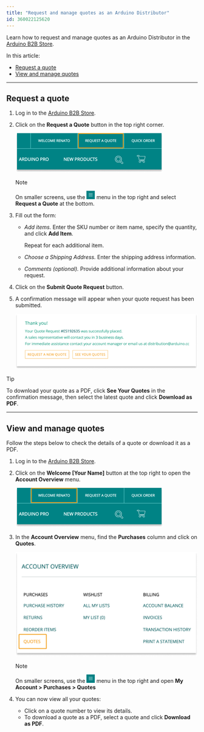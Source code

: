 ```yaml
---
title: "Request and manage quotes as an Arduino Distributor"
id: 360022125620
---
```


Learn how to request and manage quotes as an Arduino Distributor in the [Arduino B2B Store](https://distribution.arduino.cc/).

In this article:

* [Request a quote](#request)
* [View and manage quotes](#view)

---

<a id="request"></a>

## Request a quote

1. Log in to the [Arduino B2B Store](https://distribution.arduino.cc/).

2. Click on the **Request a Quote** button in the top right corner.

   ![Arduino B2B Store navigation menu highlighting the 'Request a Quote' button, alongside the 'Welcome [User Name]' and 'Quick Order' buttons](img/Distributors_Request_a_quote_button.png)

   > [!NOTE]
   > On smaller screens, use the ![Hamburger menu icon](img/Hamburger_menu.png) menu in the top right and select **Request a Quote** at the bottom.

3. Fill out the form:

   * _Add items._ Enter the SKU number or item name, specify the quantity, and click **Add Item**.

     Repeat for each additional item.

   * _Choose a Shipping Address._ Enter the shipping address information.

   * _Comments (optional)._ Provide additional information about your request.

4. Click on the **Submit Quote Request** button.

5. A confirmation message will appear when your quote request has been submitted.

   ![Confirmation message for a successfully placed quote request, showing quote ID, expected contact timeline, and buttons for 'Request a New Quote' or 'See Your Quotes'](img/Distributors_confirmation_message.png)

> [!TIP]
> To download your quote as a PDF, click **See Your Quotes** in the confirmation message, then select the latest quote and click **Download as PDF**.

---

<a id="view"></a>

## View and manage quotes

Follow the steps below to check the details of a quote or download it as a PDF.

1. Log in to the [Arduino B2B Store](https://distribution.arduino.cc/).

2. Click on the **Welcome [Your Name]** button at the top right to open the **Account Overview** menu.

   ![Arduino B2B Store navigation menu highlighting the 'Welcome [User Name]' button, alongside the 'Request a Quote' and 'Quick Order' buttons](img/Distributors_Welcome_username.png)

3. In the **Account Overview** menu, find the **Purchases** column and click on **Quotes**.

   ![Account Overview page highlighting the 'Quotes' option under the Purchases column](img/Distributors_Account_overview.png)

   > [!NOTE]
   > On smaller screens, use the ![Hamburger menu icon](img/Hamburger_menu.png) menu in the top right and open **My Account > Purchases > Quotes**

4. You can now view all your quotes:

   * Click on a quote number to view its details.
   * To download a quote as a PDF, select a quote and click **Download as PDF**.
